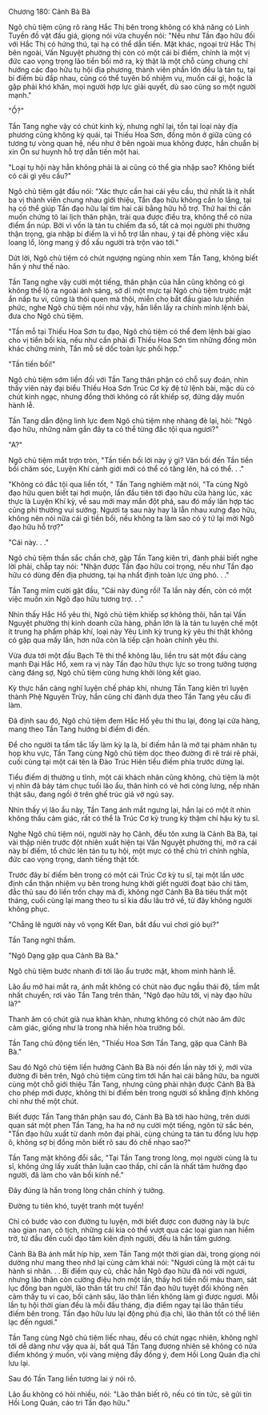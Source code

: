 




Chương 180: Cảnh Bà Bà


Ngô chủ tiệm cũng rõ ràng Hắc Thị bên trong không có khả năng có Linh Tuyền đồ vật đấu giá, giọng nói vừa chuyển nói: "Nếu như Tần đạo hữu đối với Hắc Thị có hứng thú, tại hạ có thể dẫn tiến. Mặt khác, ngoại trừ Hắc Thị bên ngoài, Vấn Nguyệt phường thị còn có một cái bí điếm, chính là một vị đức cao vọng trọng lão tiền bối mở ra, kỳ thật là một chỗ cùng chung chí hướng các đạo hữu tụ hội địa phương, thành viên phần lớn đều là tán tu, tại bí điếm bù đắp nhau, cũng có thể tuyên bố nhiệm vụ, muốn cái gì, hoặc là gặp phải khó khăn, mọi người hợp lực giải quyết, dù sao cũng so một người mạnh."

"Ồ?"

Tần Tang nghe vậy có chút kinh kỳ, nhưng nghĩ lại, tồn tại loại này địa phương cũng không kỳ quái, tại Thiếu Hoa Sơn, đồng môn ở giữa cũng có tương tự vòng quan hệ, nếu như ở bên ngoài mua không được, hắn chuẩn bị xin Ôn sư huynh hỗ trợ dẫn tiến một hai.

"Loại tụ hội này hẳn không phải là ai cũng có thể gia nhập sao? Không biết có cái gì yêu cầu?"

Ngô chủ tiệm gật đầu nói: "Xác thực cần hai cái yêu cầu, thứ nhất là ít nhất ba vị thành viên chung nhau giới thiệu, Tần đạo hữu không cần lo lắng, tại hạ có thể giúp Tần đạo hữu lại tìm hai cái bằng hữu hỗ trợ. Thứ hai thì cần muốn chứng tỏ lai lịch thân phận, trải qua được điều tra, không thể có nửa điểm ẩn núp. Bởi vì vốn là tán tu chiếm đa số, tất cả mọi người phi thường thận trọng, gia nhập bí điếm là vì hỗ trợ lẫn nhau, ý tại đề phòng việc xấu loang lổ, lòng mang ý đồ xấu người trà trộn vào tới."

Dứt lời, Ngô chủ tiệm có chút ngượng ngùng nhìn xem Tần Tang, không biết hắn ý như thế nào.

Tần Tang nghe vậy cười một tiếng, thân phận của hắn cũng không có gì không thể lộ ra ngoài ánh sáng, sở dĩ một mực tại Ngô chủ tiệm trước mặt ẩn nấp tu vi, cũng là thói quen mà thôi, miễn cho bắt đầu giao lưu phiền phức, nghe Ngô chủ tiệm nói như vậy, hắn liền lấy ra chính mình lệnh bài, đưa cho Ngô chủ tiệm.

"Tần mỗ tại Thiếu Hoa Sơn tu đạo, Ngô chủ tiệm có thể đem lệnh bài giao cho vị tiền bối kia, nếu như cần phải đi Thiếu Hoa Sơn tìm những đồng môn khác chứng minh, Tần mỗ sẽ dốc toàn lực phối hợp."

"Tần tiền bối!"

Ngô chủ tiệm sớm liền đối với Tần Tang thân phận có chỗ suy đoán, nhìn thấy viên này đại biểu Thiếu Hoa Sơn Trúc Cơ kỳ đệ tử lệnh bài, mặc dù có chút kinh ngạc, nhưng đồng thời không có rất khiếp sợ, đứng dậy muốn hành lễ.

Tần Tang dẫn động linh lực đem Ngô chủ tiệm nhẹ nhàng đè lại, hỏi: "Ngô đạo hữu, những năm gần đây ta có thể từng đắc tội qua ngươi?"

"A?"

Ngô chủ tiệm mắt trợn tròn, "Tần tiền bối lời này ý gì? Vãn bối đến Tần tiền bối chăm sóc, Luyện Khí cảnh giới mới có thể có tăng lên, há có thể. . ."

"Không có đắc tội qua liền tốt, " Tần Tang nghiêm mặt nói, "Ta cùng Ngô đạo hữu quen biết tại hơi muộn, lần đầu tiên tới đạo hữu cửa hàng lúc, xác thực là Luyện Khí kỳ, về sau mới may mắn đột phá, sau đó mấy lần hợp tác cũng phi thường vui sướng. Ngươi ta sau này hay là lẫn nhau xưng đạo hữu, không nên nói nữa cái gì tiền bối, nếu không ta làm sao có ý tứ lại mời Ngô đạo hữu hỗ trợ?"

"Cái này. . ."

Ngô chủ tiệm thần sắc chần chờ, gặp Tần Tang kiên trì, đành phải biết nghe lời phải, chắp tay nói: "Nhận được Tần đạo hữu coi trọng, nếu như Tần đạo hữu có dùng đến địa phương, tại hạ nhất định toàn lực ứng phó. . ."

Tần Tang mỉm cười gật đầu, "Cái này đúng rồi! Ta lần này đến, còn có một việc muốn xin Ngô đạo hữu tương trợ. . ."

Nhìn thấy Hắc Hổ yêu thi, Ngô chủ tiệm khiếp sợ không thôi, hắn tại Vấn Nguyệt phường thị kinh doanh cửa hàng, phần lớn là là tán tu luyện chế một ít trung hạ phẩm pháp khí, loại này Yêu Linh kỳ trung kỳ yêu thi thật không có gặp qua mấy lần, hơn nữa còn là tiếp cận hoàn chỉnh yêu thi.

Vừa đưa tới một đầu Bạch Tê thi thể không lâu, liền tru sát một đầu càng mạnh Đại Hắc Hổ, xem ra vị này Tần đạo hữu thực lực so trong tưởng tượng càng đáng sợ, Ngô chủ tiệm cũng hưng khởi lòng kết giao.

Kỳ thực hắn càng nghĩ luyện chế pháp khí, nhưng Tần Tang kiên trì luyện thành Phệ Nguyên Trùy, hắn cũng chỉ đành dựa theo Tần Tang yêu cầu đi làm.

Đã định sau đó, Ngô chủ tiệm đem Hắc Hổ yêu thi thu lại, đóng lại cửa hàng, mang theo Tần Tang hướng bí điếm đi đến.

Để cho người ta tấm tắc lấy làm kỳ lạ là, bí điếm hẳn là mở tại phàm nhân tụ họp khu vực, Tần Tang cùng Ngô chủ tiệm dọc theo đường đi rẽ trái rẽ phải, cuối cùng tại một cái tên là Đào Trúc Hiên tiểu điếm phía trước dừng lại.

Tiểu điếm dị thường u tĩnh, một cái khách nhân cũng không, chủ tiệm là một vị nhìn đã bảy tám chục tuổi lão ẩu, thân hình có vẻ hơi còng lưng, nếp nhăn thật sâu, đang ngồi ở trên ghế trúc giả vờ ngủ say.

Nhìn thấy vị lão ẩu này, Tần Tang ánh mắt ngưng lại, hắn lại có một ít nhìn không thấu cảm giác, rất có thể là Trúc Cơ kỳ trung kỳ thậm chí hậu kỳ tu sĩ.

Nghe Ngô chủ tiệm nói, người này họ Cảnh, đều tôn xưng là Cảnh Bà Bà, tại vài thập niên trước đột nhiên xuất hiện tại Vấn Nguyệt phường thị, mở ra cái này bí điếm, tổ chức lên tán tu tụ hội, một mực có thể chủ trì chính nghĩa, đức cao vọng trọng, danh tiếng thật tốt.

Trước đây bí điếm bên trong có một cái Trúc Cơ kỳ tu sĩ, tại một lần ước định cẩn thận nhiệm vụ bên trong hưng khởi giết người đoạt bảo chi tâm, đắc thủ sau đó liền trốn chạy mà đi, không ngờ Cảnh Bà Bà tiêu thất một tháng, cuối cùng lại mang theo tu sĩ kia đầu lâu trở về, từ đây không người không phục.

"Chẳng lẽ người này vô vọng Kết Đan, bắt đầu vui chơi gió bụi?"

Tần Tang nghĩ thầm.

"Ngô Dạng gặp qua Cảnh Bà Bà."

Ngô chủ tiệm bước nhanh đi tới lão ẩu trước mặt, khom mình hành lễ.

Lão ẩu mở hai mắt ra, ánh mắt không có chút nào đục ngầu thái độ, tầm mắt nhất chuyển, rơi vào Tần Tang trên thân, "Ngô đạo hữu tới, vị này đạo hữu là?"

Thanh âm có chút già nua khàn khàn, nhưng không có chút nào âm đức cảm giác, giống như là trong nhà hiền hòa trưởng bối.

Tần Tang chủ động tiến lên, "Thiếu Hoa Sơn Tần Tang, gặp qua Cảnh Bà Bà."

Sau đó Ngô chủ tiệm liền hướng Cảnh Bà Bà nói đến lần này tới ý, mới vừa đường đi bên trên, Ngô chủ tiệm cũng tìm tới hắn hai cái bằng hữu, ba người cùng một chỗ giới thiệu Tần Tang, nhưng cũng phải nhận được Cảnh Bà Bà cho phép mới được, không thì bí điếm bên trong người số khẳng định không chỉ như thế một chút.

Biết được Tần Tang thân phận sau đó, Cảnh Bà Bà tới hào hứng, trên dưới quan sát một phen Tần Tang, ha ha nở nụ cười một tiếng, ngôn từ sắc bén, "Tần đạo hữu xuất từ danh môn đại phái, cùng chúng ta tán tu đồng lưu hợp ô, không sợ bị đồng môn biết rõ sau đó chế nhạo sao?"

Tần Tang mặt không đổi sắc, "Tại Tần Tang trong lòng, mọi người cùng là tu sĩ, không ứng lấy xuất thân luận cao thấp, chỉ cần là nhất tâm hướng đạo người, đã làm cho vãn bối kính nể."

Đây đúng là hắn trong lòng chân chính ý tưởng.

Đường tu tiên khó, tuyệt tranh một tuyến!

Chỉ có bước vào con đường tu luyện, mới biết được con đường này là bực nào gian nan, cô tịch, những cái kia có thể vượt qua các loại gian nan hiểm trở, từ đầu đến cuối đạo tâm kiên định người, đều là hắn tấm gương.

Cảnh Bà Bà ánh mắt híp híp, xem Tần Tang một thời gian dài, trong giọng nói dường như mang theo nhớ lại cùng cảm khái nói: "Ngươi cũng là một cái tu hành si nhân. . . Bí điếm quy củ, chắc hẳn Ngô đạo hữu đã nói với ngươi, nhưng lão thân còn cường điệu hơn một lần, thấy hơi tiền nổi máu tham, sát lục đồng bạn người, lão thân tất tru chi! Tần đạo hữu tuyệt đối không nên cảm thấy tu vi cao, bối cảnh sâu, lão thân liền không làm gì được ngươi. Mỗi lần tụ hội thời gian đều là mỗi đầu tháng, địa điểm ngay tại lão thân tiếu điếm bên trong. Tần đạo hữu lưu lại động phủ địa chỉ, lão thân tốt có thể liên lạc đến ngươi."

Tần Tang cùng Ngô chủ tiệm liếc nhau, đều có chút ngạc nhiên, không nghĩ tới dễ dàng như vậy qua ải, bất quá Tần Tang đương nhiên sẽ không có nửa điểm không ý muốn, vội vàng miệng đầy đồng ý, đem Hồi Long Quán địa chỉ lưu lại.

Sau đó Tần Tang liền tương lai ý nói rõ.

Lão ẩu không có hỏi nhiều, nói: "Lão thân biết rõ, nếu có tin tức, sẽ gửi tin Hồi Long Quán, cáo tri Tần đạo hữu."




